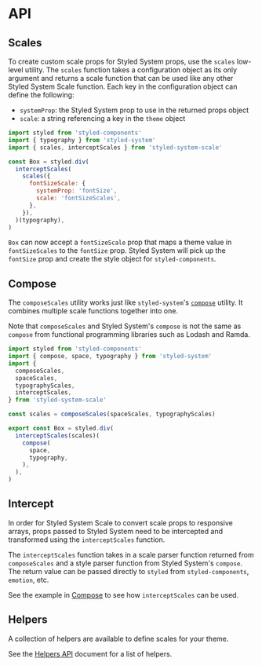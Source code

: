 # API

## Scales

To create custom scale props for Styled System props, use the `scales` low-level
utility. The `scales` function takes a configuration object as its only argument
and returns a scale function that can be used like any other Styled System Scale
function. Each key in the configuration object can define the following:

- `systemProp`: the Styled System prop to use in the returned props object
- `scale`: a string referencing a key in the `theme` object

```js
import styled from 'styled-components'
import { typography } from 'styled-system'
import { scales, interceptScales } from 'styled-system-scale'

const Box = styled.div(
  interceptScales(
    scales({
      fontSizeScale: {
        systemProp: 'fontSize',
        scale: 'fontSizeScales',
      },
    }),
  )(typography),
)
```

`Box` can now accept a `fontSizeScale` prop that maps a theme value in
`fontSizeScales` to the `fontSize` prop. Styled System will pick up the
`fontSize` prop and create the style object for `styled-components`.

## Compose

The `composeScales` utility works just like `styled-system`'s
[`compose`][styled-system-compose] utility. It combines multiple scale functions
together into one.

Note that `composeScales` and Styled System's `compose` is not the same as
`compose` from functional programming libraries such as Lodash and Ramda.

```js
import styled from 'styled-components'
import { compose, space, typography } from 'styled-system'
import {
  composeScales,
  spaceScales,
  typographyScales,
  interceptScales,
} from 'styled-system-scale'

const scales = composeScales(spaceScales, typographyScales)

export const Box = styled.div(
  interceptScales(scales)(
    compose(
      space,
      typography,
    ),
  ),
)
```

## Intercept

In order for Styled System Scale to convert scale props to responsive arrays,
props passed to Styled System need to be intercepted and transformed using the
`interceptScales` function.

The `interceptScales` function takes in a scale parser function returned from
`composeScales` and a style parser function from Styled System's `compose`. The
return value can be passed directly to `styled` from `styled-components`,
`emotion`, etc.

See the example in [Compose](#compose) to see how `interceptScales` can be used.

## Helpers

A collection of helpers are available to define scales for your theme.

See the [Helpers API][helpers-api] document for a list of helpers.

[styled-system-compose]: https://styled-system.com/api#compose
[helpers-api]: ./helpers-api.md
